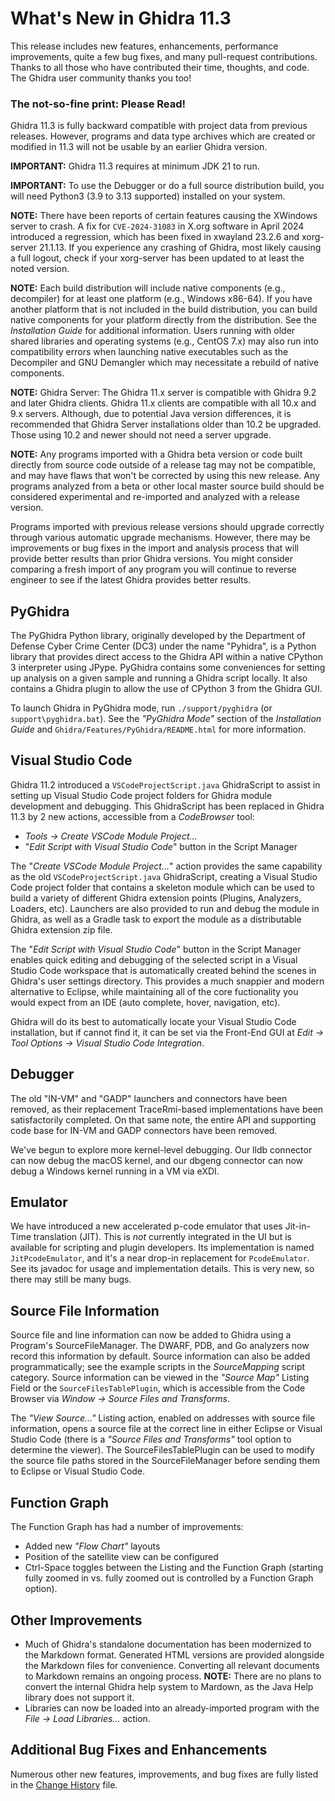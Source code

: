 # What's New in Ghidra 11.3
This release includes new features, enhancements, performance improvements, quite a few bug fixes,
and many pull-request contributions. Thanks to all those who have contributed their time, thoughts,
and code. The Ghidra user community thanks you too!
	
### The not-so-fine print: Please Read!
Ghidra 11.3 is fully backward compatible with project data from previous releases. However, programs
and data type archives which are created or modified in 11.3 will not be usable by an earlier Ghidra
version.

__IMPORTANT:__ Ghidra 11.3 requires at minimum JDK 21 to run.

__IMPORTANT:__ To use the Debugger or do a full source distribution build, you will need Python3
(3.9 to 3.13 supported) installed on your system.

__NOTE:__ There have been reports of certain features causing the XWindows server to crash. A fix
for `CVE-2024-31083` in X.org software in April 2024 introduced a regression, which has been fixed
in xwayland 23.2.6 and xorg-server 21.1.13.  If you experience any crashing of Ghidra, most likely
causing a full logout, check if your xorg-server has been updated to at least the noted version.

__NOTE:__ Each build distribution will include native components (e.g., decompiler) for at least one
platform (e.g., Windows x86-64). If you have another platform that is not included in the build
distribution, you can build native components for your platform directly from the distribution.
See the _Installation Guide_ for additional information. Users running with older shared libraries
and operating systems (e.g., CentOS 7.x) may also run into compatibility errors when launching 
native executables such as the Decompiler and GNU Demangler which may necessitate a rebuild of 
native components.

__NOTE:__ Ghidra Server: The Ghidra 11.x server is compatible with Ghidra 9.2 and later Ghidra
clients. Ghidra 11.x clients are compatible with all 10.x and 9.x servers.  Although, due to
potential Java version differences, it is recommended that Ghidra Server installations older than 
10.2 be upgraded.  Those using 10.2 and newer should not need a server upgrade.
	
__NOTE:__ Any programs imported with a Ghidra beta version or code built directly from source code
outside of a release tag may not be compatible, and may have flaws that won't be corrected by using
this new release.  Any programs analyzed from a beta or other local master source build should be
considered experimental and re-imported and analyzed with a release version.
	
Programs imported with previous release versions should upgrade correctly through various automatic
upgrade mechanisms.  However, there may be improvements or bug fixes in the import and analysis 
process that will provide better results than prior Ghidra versions.  You might consider comparing a
fresh import of any program you will continue to reverse engineer to see if the latest Ghidra 
provides better results.

## PyGhidra
The PyGhidra Python library, originally developed by the Department of Defense Cyber Crime Center 
(DC3) under the name "Pyhidra", is a Python library that provides direct access to the Ghidra API 
within a native CPython 3 interpreter using JPype. PyGhidra contains some conveniences for setting 
up analysis on a given sample and running a Ghidra script locally. It also contains a Ghidra plugin 
to allow the use of CPython 3 from the Ghidra GUI.

To launch Ghidra in PyGhidra mode, run `./support/pyghidra` (or `support\pyghidra.bat`). See the
_"PyGhidra Mode"_ section of the _Installation Guide_ and `Ghidra/Features/PyGhidra/README.html`
for more information.

## Visual Studio Code
Ghidra 11.2 introduced a `VSCodeProjectScript.java` GhidraScript to assist in setting up Visual
Studio Code project folders for Ghidra module development and debugging. This GhidraScript has been
replaced in Ghidra 11.3 by 2 new actions, accessible from a _CodeBrowser_ tool:
* _Tools -> Create VSCode Module Project..._
* "_Edit Script with Visual Studio Code_" button in the Script Manager

The "_Create VSCode Module Project..._" action provides the same capability as the old
`VSCodeProjectScript.java` GhidraScript, creating a Visual Studio Code project folder that contains
a skeleton module which can be used to build a variety of different Ghidra extension points
(Plugins, Analyzers, Loaders, etc). Launchers are also provided to run and debug the module in
Ghidra, as well as a Gradle task to export the module as a distributable Ghidra extension zip file.

The "_Edit Script with Visual Studio Code_" button in the Script Manager enables quick editing and
debugging of the selected script in a Visual Studio Code workspace that is automatically created
behind the scenes in Ghidra's user settings directory. This provides a much snappier and modern
alternative to Eclipse, while maintaining all of the core fuctionality you would expect from an IDE
(auto complete, hover, navigation, etc).

Ghidra will do its best to automatically locate your Visual Studio Code installation, but if cannot
find it, it can be set via the Front-End GUI at _Edit -> Tool Options -> Visual Studio Code
Integration_.

## Debugger
The old "IN-VM" and "GADP" launchers and connectors have been removed, as their replacement
TraceRmi-based implementations have been satisfactorily completed. On that same note, the entire API
and supporting code base for IN-VM and GADP connectors have been removed.

We've begun to explore more kernel-level debugging. Our lldb connector can now debug the macOS 
kernel, and our dbgeng connector can now debug a Windows kernel running in a VM via eXDI.

## Emulator
We have introduced a new accelerated p-code emulator that uses Jit-in-Time translation (JIT). 
This is *not* currently integrated in the UI but is available for scripting and plugin developers. 
Its implementation is named `JitPcodeEmulator`, and it's a near drop-in replacement for 
`PcodeEmulator`. See its javadoc for usage and implementation details. This is very new, so there
may still be many bugs.

## Source File Information
Source file and line information can now be added to Ghidra using a Program's SourceFileManager. 
The DWARF, PDB, and Go analyzers now record this information by default. Source information can also
be added programmatically; see the example scripts in the _SourceMapping_ script category. 
Source information can be viewed in the _"Source Map"_ Listing Field or the 
`SourceFilesTablePlugin`, which is accessible from the Code Browser via 
_Window -> Source Files and Transforms_.

The _"View Source..."_ Listing action, enabled on addresses with source file information, opens a 
source file at the correct line in either Eclipse or Visual Studio Code (there is a _"Source Files 
and Transforms"_ tool option to determine the viewer). The SourceFilesTablePlugin can be used to 
modify the source file paths stored in the SourceFileManager before sending them to Eclipse or 
Visual Studio Code.

## Function Graph
The Function Graph has had a number of improvements:
* Added new _"Flow Chart"_ layouts
* Position of the satellite view can be configured
* Ctrl-Space toggles between the Listing and the Function Graph (starting fully zoomed in vs. fully
  zoomed out is controlled by a Function Graph option).

## Other Improvements 
* Much of Ghidra's standalone documentation has been modernized to the Markdown format. Generated 
  HTML versions are provided alongside the Markdown files for convenience. Converting all relevant
  documents to Markdown remains an ongoing process.  __NOTE:__ There are no plans to convert the
  internal Ghidra help system to Mardown, as the Java Help library does not support it.
* Libraries can now be loaded into an already-imported program with the _File -> Load Libraries..._
  action.

## Additional Bug Fixes and Enhancements
Numerous other new features, improvements, and bug fixes are fully listed in the 
[Change History](ChangeHistory.html) file.
